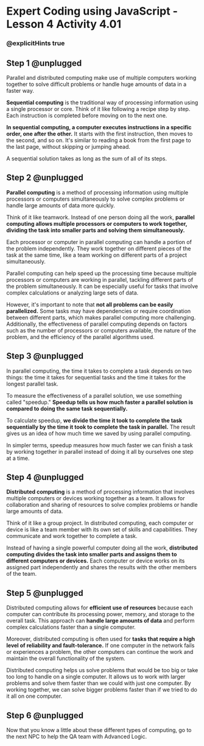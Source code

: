 # Expert Coding using JavaScript - Lesson 4 Activity 4.01
### @explicitHints true

## Step 1 @unplugged

Parallel and distributed computing make use of multiple computers working together to solve difficult problems or handle huge amounts of data in a faster way.

**Sequential computing** is the traditional way of processing information using a single processor or core. Think of it like following a recipe step by step. Each instruction is completed before moving on to the next one.

**In sequential computing, a computer executes instructions in a specific order, one after the other.** It starts with the first instruction, then moves to the second, and so on. It's similar to reading a book from the first page to the last page, without skipping or jumping ahead.

A sequential solution takes as long as the sum of all of its steps.

## Step 2 @unplugged

**Parallel computing** is a method of processing information using multiple processors or computers simultaneously to solve complex problems or handle large amounts of data more quickly.

Think of it like teamwork. Instead of one person doing all the work, **parallel computing allows multiple processors or computers to work together, dividing the task into smaller parts and solving them simultaneously.**

Each processor or computer in parallel computing can handle a portion of the problem independently. They work together on different pieces of the task at the same time, like a team working on different parts of a project simultaneously.

Parallel computing can help speed up the processing time because multiple processors or computers are working in parallel, tackling different parts of the problem simultaneously. It can be especially useful for tasks that involve complex calculations or analyzing large sets of data. 

However, it's important to note that **not all problems can be easily parallelized.** Some tasks may have dependencies or require coordination between different parts, which makes parallel computing more challenging. Additionally, the effectiveness of parallel computing depends on factors such as the number of processors or computers available, the nature of the problem, and the efficiency of the parallel algorithms used.

## Step 3 @unplugged
In parallel computing, the time it takes to complete a task depends on two things: the time it takes for sequential tasks and the time it takes for the longest parallel task.

To measure the effectiveness of a parallel solution, we use something called "speedup." **Speedup tells us how much faster a parallel solution is compared to doing the same task sequentially.**

To calculate speedup, **we divide the time it took to complete the task sequentially by the time it took to complete the task in parallel.** The result gives us an idea of how much time we saved by using parallel computing.

In simpler terms, speedup measures how much faster we can finish a task by working together in parallel instead of doing it all by ourselves one step at a time.

## Step 4 @unplugged

**Distributed computing** is a method of processing information that involves multiple computers or devices working together as a team. It allows for collaboration and sharing of resources to solve complex problems or handle large amounts of data.

Think of it like a group project. In distributed computing, each computer or device is like a team member with its own set of skills and capabilities. They communicate and work together to complete a task.

Instead of having a single powerful computer doing all the work, **distributed computing divides the task into smaller parts and assigns them to different computers or devices.** Each computer or device works on its assigned part independently and shares the results with the other members of the team.

## Step 5 @unplugged

Distributed computing allows for **efficient use of resources** because each computer can contribute its processing power, memory, and storage to the overall task. This approach can **handle large amounts of data** and perform complex calculations faster than a single computer.

Moreover, distributed computing is often used for **tasks that require a high level of reliability and fault-tolerance.** If one computer in the network fails or experiences a problem, the other computers can continue the work and maintain the overall functionality of the system.

Distributed computing helps us solve problems that would be too big or take too long to handle on a single computer. It allows us to work with larger problems and solve them faster than we could with just one computer. By working together, we can solve bigger problems faster than if we tried to do it all on one computer.

## Step 6 @unplugged

Now that you know a little about these different types of computing, go to the next NPC to help the QA team with Advanced Logic. 
